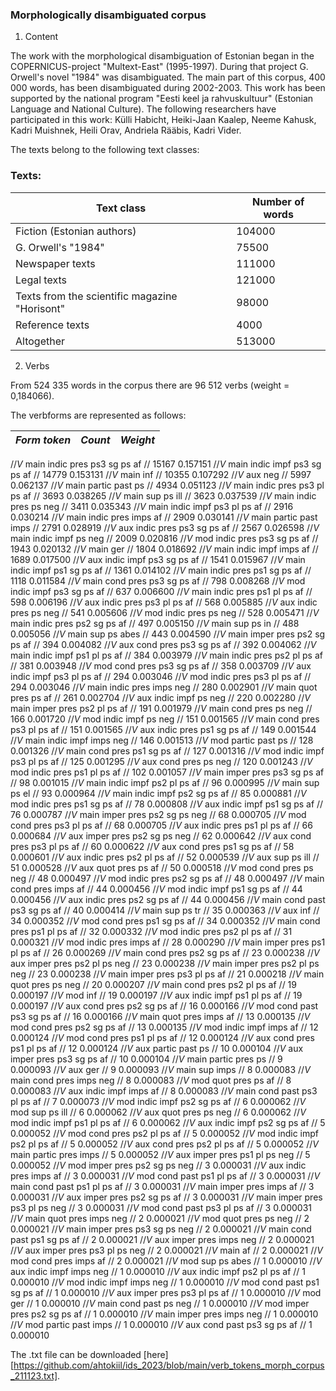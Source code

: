 ### Morphologically disambiguated corpus

1. Content

The work with the morphological disambiguation of Estonian began in the COPERNICUS-project "Multext-East" (1995-1997). During that project G. Orwell's novel "1984" was disambiguated. 
The main part of this corpus, 400 000 words, has been disambiguated during 2002-2003. This work has been supported by the national program "Eesti keel ja rahvuskultuur" 
(Estonian Language and National Culture). The following researchers have participated in this work: Külli Habicht, Heiki-Jaan Kaalep, Neeme Kahusk, Kadri Muishnek, 
Heili Orav, Andriela Rääbis, Kadri Vider.

The texts belong to the following text classes:

### Texts:

| Text class | Number of words |
|---------------------------------------|---------------|
| Fiction (Estonian authors) | 104000 |
| G. Orwell's "1984" | 75500 |
| Newspaper texts | 111000 |
| Legal texts | 121000 |
| Texts from the scientific magazine "Horisont" | 98000 |
| Reference texts | 4000 |
| Altogether | 513000 |

2. Verbs

From 524 335 words in the corpus there are 96 512 verbs (weight = 0,184066).

The verbforms are represented as follows:

| *Form token* | *Count* | *Weight* |
| --- | --- | --- |
          
//_V_ main indic pres ps3 sg ps af //             	 15167	  0.157151
//_V_ main indic impf ps3 sg ps af //             	 14779	  0.153131
//_V_ main inf //                                 	 10355	  0.107292
//_V_ aux neg //                                  	  5997	  0.062137
//_V_ main partic past ps //                      	  4934	  0.051123
//_V_ main indic pres ps3 pl ps af //             	  3693	  0.038265
//_V_ main sup ps ill //                          	  3623	  0.037539
//_V_ main indic pres ps neg //                   	  3411	  0.035343
//_V_ main indic impf ps3 pl ps af //             	  2916	  0.030214
//_V_ main indic pres imps af //                  	  2909	  0.030141
//_V_ main partic past imps //                    	  2791	  0.028919
//_V_ aux indic pres ps3 sg ps af //              	  2567	  0.026598
//_V_ main indic impf ps neg //                   	  2009	  0.020816
//_V_ mod indic pres ps3 sg ps af //              	  1943	  0.020132
//_V_ main ger //                                 	  1804	  0.018692
//_V_ main indic impf imps af //                  	  1689	  0.017500
//_V_ aux indic impf ps3 sg ps af //              	  1541	  0.015967
//_V_ main indic impf ps1 sg ps af //             	  1361	  0.014102
//_V_ main indic pres ps1 sg ps af //             	  1118	  0.011584
//_V_ main cond pres ps3 sg ps af //              	   798	  0.008268
//_V_ mod indic impf ps3 sg ps af //              	   637	  0.006600
//_V_ main indic pres ps1 pl ps af //             	   598	  0.006196
//_V_ aux indic pres ps3 pl ps af //              	   568	  0.005885
//_V_ aux indic pres ps neg //                    	   541	  0.005606
//_V_ mod indic pres ps neg //                    	   528	  0.005471
//_V_ main indic pres ps2 sg ps af //             	   497	  0.005150
//_V_ main sup ps in //                           	   488	  0.005056
//_V_ main sup ps abes //                         	   443	  0.004590
//_V_ main imper pres ps2 sg ps af //             	   394	  0.004082
//_V_ aux cond pres ps3 sg ps af //               	   392	  0.004062
//_V_ main indic impf ps1 pl ps af //             	   384	  0.003979
//_V_ main indic pres ps2 pl ps af //             	   381	  0.003948
//_V_ mod cond pres ps3 sg ps af //               	   358	  0.003709
//_V_ aux indic impf ps3 pl ps af //              	   294	  0.003046
//_V_ mod indic pres ps3 pl ps af //              	   294	  0.003046
//_V_ main indic pres imps neg //                 	   280	  0.002901
//_V_ main quot pres ps af //                     	   261	  0.002704
//_V_ aux indic impf ps neg //                    	   220	  0.002280
//_V_ main imper pres ps2 pl ps af //             	   191	  0.001979
//_V_ main cond pres ps neg //                    	   166	  0.001720
//_V_ mod indic impf ps neg //                    	   151	  0.001565
//_V_ main cond pres ps3 pl ps af //              	   151	  0.001565
//_V_ aux indic pres ps1 sg ps af //              	   149	  0.001544
//_V_ main indic impf imps neg //                 	   146	  0.001513
//_V_ mod partic past ps //                       	   128	  0.001326
//_V_ main cond pres ps1 sg ps af //              	   127	  0.001316
//_V_ mod indic impf ps3 pl ps af //              	   125	  0.001295
//_V_ aux cond pres ps neg //                     	   120	  0.001243
//_V_ mod indic pres ps1 pl ps af //              	   102	  0.001057
//_V_ main imper pres ps3 sg ps af //             	    98	  0.001015
//_V_ main indic impf ps2 pl ps af //             	    96	  0.000995
//_V_ main sup ps el //                           	    93	  0.000964
//_V_ main indic impf ps2 sg ps af //             	    85	  0.000881
//_V_ mod indic pres ps1 sg ps af //              	    78	  0.000808
//_V_ aux indic impf ps1 sg ps af //              	    76	  0.000787
//_V_ main imper pres ps2 sg ps neg //            	    68	  0.000705
//_V_ mod cond pres ps3 pl ps af //               	    68	  0.000705
//_V_ aux indic pres ps1 pl ps af //              	    66	  0.000684
//_V_ aux imper pres ps2 sg ps neg //             	    62	  0.000642
//_V_ aux cond pres ps3 pl ps af //               	    60	  0.000622
//_V_ aux cond pres ps1 sg ps af //               	    58	  0.000601
//_V_ aux indic pres ps2 pl ps af //              	    52	  0.000539
//_V_ aux sup ps ill //                           	    51	  0.000528
//_V_ aux quot pres ps af //                      	    50	  0.000518
//_V_ mod cond pres ps neg //                     	    48	  0.000497
//_V_ mod indic pres ps2 sg ps af //              	    48	  0.000497
//_V_ main cond pres imps af //                   	    44	  0.000456
//_V_ mod indic impf ps1 sg ps af //              	    44	  0.000456
//_V_ aux indic pres ps2 sg ps af //              	    44	  0.000456
//_V_ main cond past ps3 sg ps af //              	    40	  0.000414
//_V_ main sup ps tr //                           	    35	  0.000363
//_V_ aux inf //                                  	    34	  0.000352
//_V_ mod cond pres ps1 sg ps af //               	    34	  0.000352
//_V_ main cond pres ps1 pl ps af //              	    32	  0.000332
//_V_ mod indic pres ps2 pl ps af //              	    31	  0.000321
//_V_ mod indic pres imps af //                   	    28	  0.000290
//_V_ main imper pres ps1 pl ps af //             	    26	  0.000269
//_V_ main cond pres ps2 sg ps af //              	    23	  0.000238
//_V_ aux imper pres ps2 pl ps neg //             	    23	  0.000238
//_V_ main imper pres ps2 pl ps neg //            	    23	  0.000238
//_V_ main imper pres ps3 pl ps af //             	    21	  0.000218
//_V_ main quot pres ps neg //                    	    20	  0.000207
//_V_ main cond pres ps2 pl ps af //              	    19	  0.000197
//_V_ mod inf //                                  	    19	  0.000197
//_V_ aux indic impf ps1 pl ps af //              	    19	  0.000197
//_V_ aux cond pres ps2 sg ps af //               	    16	  0.000166
//_V_ mod cond past ps3 sg ps af //               	    16	  0.000166
//_V_ main quot pres imps af //                   	    13	  0.000135
//_V_ mod cond pres ps2 sg ps af //               	    13	  0.000135
//_V_ mod indic impf imps af //                   	    12	  0.000124
//_V_ mod cond pres ps1 pl ps af //               	    12	  0.000124
//_V_ aux cond pres ps1 pl ps af //               	    12	  0.000124
//_V_ aux partic past ps //                       	    10	  0.000104
//_V_ aux imper pres ps3 sg ps af //              	    10	  0.000104
//_V_ main partic pres ps //                      	     9	  0.000093
//_V_ aux ger //                                  	     9	  0.000093
//_V_ main sup imps //                            	     8	  0.000083
//_V_ main cond pres imps neg //                  	     8	  0.000083
//_V_ mod quot pres ps af //                      	     8	  0.000083
//_V_ aux indic impf imps af //                   	     8	  0.000083
//_V_ main cond past ps3 pl ps af //              	     7	  0.000073
//_V_ mod indic impf ps2 sg ps af //              	     6	  0.000062
//_V_ mod sup ps ill //                           	     6	  0.000062
//_V_ aux quot pres ps neg //                     	     6	  0.000062
//_V_ mod indic impf ps1 pl ps af //              	     6	  0.000062
//_V_ aux indic impf ps2 sg ps af //              	     5	  0.000052
//_V_ mod cond pres ps2 pl ps af //               	     5	  0.000052
//_V_ mod indic impf ps2 pl ps af //              	     5	  0.000052
//_V_ aux cond pres ps2 pl ps af //               	     5	  0.000052
//_V_ main partic pres imps //                    	     5	  0.000052
//_V_ aux imper pres ps1 pl ps neg //             	     5	  0.000052
//_V_ mod imper pres ps2 sg ps neg //             	     3	  0.000031
//_V_ aux indic pres imps af //                   	     3	  0.000031
//_V_ mod cond past ps1 pl ps af //               	     3	  0.000031
//_V_ main cond past ps1 pl ps af //              	     3	  0.000031
//_V_ main imper pres imps af //                  	     3	  0.000031
//_V_ aux imper pres ps2 sg ps af //              	     3	  0.000031
//_V_ main imper pres ps3 pl ps neg //            	     3	  0.000031
//_V_ mod cond past ps3 pl ps af //               	     3	  0.000031
//_V_ main quot pres imps neg //                  	     2	  0.000021
//_V_ mod quot pres ps neg //                     	     2	  0.000021
//_V_ main imper pres ps3 sg ps neg //            	     2	  0.000021
//_V_ main cond past ps1 sg ps af //              	     2	  0.000021
//_V_ aux imper pres imps neg //                  	     2	  0.000021
//_V_ aux imper pres ps3 pl ps neg //             	     2	  0.000021
//_V_ main af //                                  	     2	  0.000021
//_V_ mod cond pres imps af //                    	     2	  0.000021
//_V_ mod sup ps abes //                          	     1	  0.000010
//_V_ aux indic impf imps neg //                  	     1	  0.000010
//_V_ aux indic impf ps2 pl ps af //              	     1	  0.000010
//_V_ mod indic impf imps neg //                  	     1	  0.000010
//_V_ mod cond past ps1 sg ps af //               	     1	  0.000010
//_V_ aux imper pres ps3 pl ps af //              	     1	  0.000010
//_V_ mod ger //                                  	     1	  0.000010
//_V_ main cond past ps neg //                    	     1	  0.000010
//_V_ mod imper pres ps2 sg ps af //              	     1	  0.000010
//_V_ main imper pres imps neg //                 	     1	  0.000010
//_V_ mod partic past imps //                     	     1	  0.000010
//_V_ aux cond past ps3 sg ps af //               	     1	  0.000010

The .txt file can be downloaded [here][https://github.com/ahtokiil/ids_2023/blob/main/verb_tokens_morph_corpus_211123.txt].
